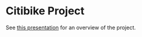 # Citibike Project

See [this presentation](https://vitallish.github.io/citibike_project/05_presentation.html) for an overview of the project.
